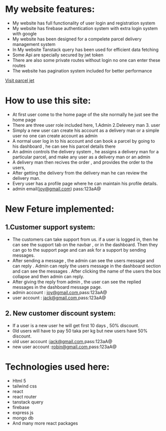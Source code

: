 # My website features:
- My website has full functionality of user login and registration system
- My website has firebase authentication system with extra login system with google
- My website has been designed for a compelete parcel delivery management system
- In My website Tanstack query has been used for efficient data fetching
- Some Api are specially secured by jwt token
- There are also some private routes without login no one can enter these routes
- The website has pagination system included for better performance

[Visit parcel jet](https://parcel-jet.web.app/)

# How to use this site:
- At first user come to the home page of the site normally he just see the home page
- There are three user role included here, 1.Admin 2.Delevery man 3. user
- Simply a new user can create his account as a delivery man or a simple user no one can create account as admin
- A normal user log in to his account  and can book a parcel by going to his dashboard , he can see his parcel details there
- An admin controls the delivery system , he assigns a delivery man for a particular parcel, and make any user as a delivery man or an admin 
- A delivery man then recives the order , and provides the order to the users,
- After getting the delivery from the delivery man he can review the delivery man.
- Every user has a profile page where he can maintain his profile details.
- admin email(joy@gmail.com) pass:123aA@

# New Feture implemented:
## 1.Customer support system:
- The customers can take support from us. if a user is logged in, then he can see the support tab on the navbar , or in the dashboard. Then they can go to the support page and can ask for a support by sending messages.
- After sending a message , the admin can see the users message and can reply . Admin can reply the users message in the dashboard section and can see the messages . After clicking the name of the users the box collapse and then admin can reply.
- After giving the reply from admin , the user can see the replied messages in the dashboard message page.
- admin account : joy@gmail.com,pass:123aA@
- user account : jack@gmail.com,pass:123aA@

## 2. New customer discount system:
- If a user is a new user he will get first 10 days , 50% discount.
- 0ld users will have to pay 50 taka per kg but new users have 50% discount.
- old user account :jack@gmail.com,pass:123aA@
- new user account :robin@gmail.com,pass:123aA@


# Technologies used here:
- Html 5
- tailwind css
- react
- react router
- tanstack query
- firebase
- express js
- mongo db
- And many more react packages
